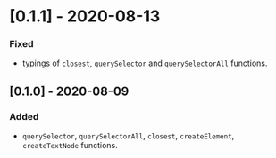 # [0.1.1] - 2020-08-13
### Fixed
- typings of `closest`, `querySelector` and `querySelectorAll` functions.

## [0.1.0] - 2020-08-09
### Added
- `querySelector`, `querySelectorAll`, `closest`, `createElement`, `createTextNode` functions.